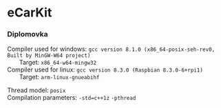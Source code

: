 # eCarKit
### Diplomovka


Compiler used for windows: `gcc version 8.1.0 (x86_64-posix-seh-rev0, Built by MinGW-W64 project)` <br/>
  Target: `x86_64-w64-mingw32` <br/>
Compiler used for linux: `gcc version 8.3.0 (Raspbian 8.3.0-6+rpi1)` <br/>
  Target: `arm-linux-gnueabihf` <br/>

Thread model: `posix`  
Compilation parameters: `-std=c++1z` `-pthread`
